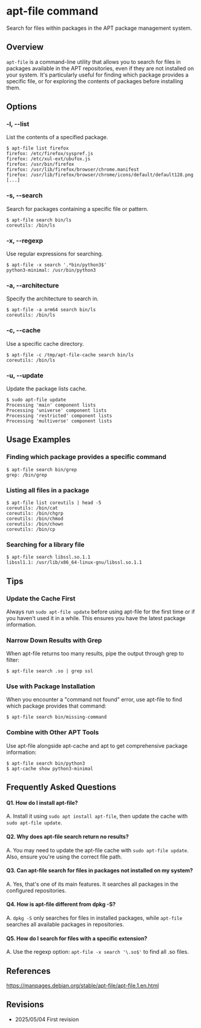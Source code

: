 # apt-file command

Search for files within packages in the APT package management system.

## Overview

`apt-file` is a command-line utility that allows you to search for files in packages available in the APT repositories, even if they are not installed on your system. It's particularly useful for finding which package provides a specific file, or for exploring the contents of packages before installing them.

## Options

### **-l, --list**

List the contents of a specified package.

```console
$ apt-file list firefox
firefox: /etc/firefox/syspref.js
firefox: /etc/xul-ext/ubufox.js
firefox: /usr/bin/firefox
firefox: /usr/lib/firefox/browser/chrome.manifest
firefox: /usr/lib/firefox/browser/chrome/icons/default/default128.png
[...]
```

### **-s, --search**

Search for packages containing a specific file or pattern.

```console
$ apt-file search bin/ls
coreutils: /bin/ls
```

### **-x, --regexp**

Use regular expressions for searching.

```console
$ apt-file -x search '.*bin/python3$'
python3-minimal: /usr/bin/python3
```

### **-a, --architecture**

Specify the architecture to search in.

```console
$ apt-file -a arm64 search bin/ls
coreutils: /bin/ls
```

### **-c, --cache**

Use a specific cache directory.

```console
$ apt-file -c /tmp/apt-file-cache search bin/ls
coreutils: /bin/ls
```

### **-u, --update**

Update the package lists cache.

```console
$ sudo apt-file update
Processing 'main' component lists
Processing 'universe' component lists
Processing 'restricted' component lists
Processing 'multiverse' component lists
```

## Usage Examples

### Finding which package provides a specific command

```console
$ apt-file search bin/grep
grep: /bin/grep
```

### Listing all files in a package

```console
$ apt-file list coreutils | head -5
coreutils: /bin/cat
coreutils: /bin/chgrp
coreutils: /bin/chmod
coreutils: /bin/chown
coreutils: /bin/cp
```

### Searching for a library file

```console
$ apt-file search libssl.so.1.1
libssl1.1: /usr/lib/x86_64-linux-gnu/libssl.so.1.1
```

## Tips

### Update the Cache First

Always run `sudo apt-file update` before using apt-file for the first time or if you haven't used it in a while. This ensures you have the latest package information.

### Narrow Down Results with Grep

When apt-file returns too many results, pipe the output through grep to filter:

```console
$ apt-file search .so | grep ssl
```

### Use with Package Installation

When you encounter a "command not found" error, use apt-file to find which package provides that command:

```console
$ apt-file search bin/missing-command
```

### Combine with Other APT Tools

Use apt-file alongside apt-cache and apt to get comprehensive package information:

```console
$ apt-file search bin/python3
$ apt-cache show python3-minimal
```

## Frequently Asked Questions

#### Q1. How do I install apt-file?
A. Install it using `sudo apt install apt-file`, then update the cache with `sudo apt-file update`.

#### Q2. Why does apt-file search return no results?
A. You may need to update the apt-file cache with `sudo apt-file update`. Also, ensure you're using the correct file path.

#### Q3. Can apt-file search for files in packages not installed on my system?
A. Yes, that's one of its main features. It searches all packages in the configured repositories.

#### Q4. How is apt-file different from dpkg -S?
A. `dpkg -S` only searches for files in installed packages, while `apt-file` searches all available packages in repositories.

#### Q5. How do I search for files with a specific extension?
A. Use the regexp option: `apt-file -x search '\.so$'` to find all .so files.

## References

https://manpages.debian.org/stable/apt-file/apt-file.1.en.html

## Revisions

- 2025/05/04 First revision